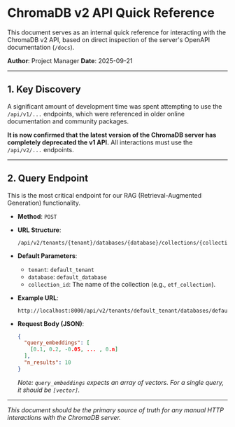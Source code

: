 # ChromaDB v2 API Quick Reference

This document serves as an internal quick reference for interacting with the ChromaDB v2 API, based on direct inspection of the server's OpenAPI documentation (`/docs`).

**Author**: Project Manager
**Date**: 2025-09-21

---

## 1. Key Discovery

A significant amount of development time was spent attempting to use the `/api/v1/...` endpoints, which were referenced in older online documentation and community packages.

**It is now confirmed that the latest version of the ChromaDB server has completely deprecated the v1 API.** All interactions must use the `/api/v2/...` endpoints.

---

## 2. Query Endpoint

This is the most critical endpoint for our RAG (Retrieval-Augmented Generation) functionality.

-   **Method**: `POST`

-   **URL Structure**:
    ```
    /api/v2/tenants/{tenant}/databases/{database}/collections/{collection_id}/query
    ```

-   **Default Parameters**:
    -   `tenant`: `default_tenant`
    -   `database`: `default_database`
    -   `collection_id`: The name of the collection (e.g., `etf_collection`).

-   **Example URL**:
    ```
    http://localhost:8000/api/v2/tenants/default_tenant/databases/default_database/collections/etf_collection/query
    ```

-   **Request Body (JSON)**:
    ```json
    {
      "query_embeddings": [
        [0.1, 0.2, -0.05, ... , 0.n]
      ],
      "n_results": 10
    }
    ```
    *Note: `query_embeddings` expects an array of vectors. For a single query, it should be `[vector]`.*

---
*This document should be the primary source of truth for any manual HTTP interactions with the ChromaDB server.*
